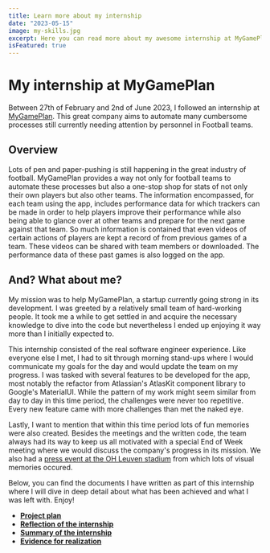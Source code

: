 ```yaml
---
title: Learn more about my internship
date: "2023-05-15"
image: my-skills.jpg
excerpt: Here you can read more about my awesome internship at MyGamePlan.
isFeatured: true
---
```


# My internship at MyGamePlan

Between 27th of February and 2nd of June 2023, I followed an internship at [MyGamePlan](https://www.mygameplan.ai/). This great company aims to automate many cumbersome processes still currently needing attention by personnel in Football teams.

## Overview

Lots of pen and paper-pushing is still happening in the great industry of football. MyGamePlan provides a way not only for football teams to automate these processes but also a one-stop shop for stats of not only their own players but also other teams. The information encompassed, for each team using the app, includes performance data for which trackers can be made in order to help players improve their performance while also being able to glance over at other teams and prepare for the next game against that team. So much information is contained that even videos of certain actions of players are kept a record of from previous games of a team. These videos can be shared with team members or downloaded. The performance data of these past games is also logged on the app.

## And? What about me?

My mission was to help MyGamePlan, a startup currently going strong in its development. I was greeted by a relatively small team of hard-working people. It took me a while to get settled in and acquire the necessary knowledge to dive into the code but nevertheless I ended up enjoying it way more than I initially expected to.

This internship consisted of the real software engineer experience. Like everyone else I met, I had to sit through morning stand-ups where I would communicate my goals for the day and would update the team on my progress. I was tasked with several features to be developed for the app, most notably the refactor from Atlassian's AtlasKit component library to Google's MaterialUI. While the pattern of my work might seem similar from day to day in this time period, the challenges were never too repetitive. Every new feature came with more challenges than met the naked eye.

Lastly, I want to mention that within this time period lots of fun memories were also created. Besides the meetings and the written code, the team always had its way to keep us all motivated with a special End of Week meeting where we would discuss the company's progress in its mission. We also had a [press event at the OH Leuven stadium](https://www.emerce.nl/wire/dankzij-ai-startup-mygameplan-scoren-alle-voetbalclubs-profvoetballers-voortaan-247-video-analyst-videocoach-data-scientist-maat) from which lots of visual memories occured.

Below, you can find the documents I have written as part of this internship where I will dive in deep detail about what has been achieved and what I was left with. Enjoy!

- **[Project plan](/downloads/ProjectPlan.docx)**
- **[Reflection of the internship](/downloads/Reflection.docx)**
- **[Summary of the internship](/downloads/Summary.docx)**
- **[Evidence for realization](/downloads/EvidenceRealization.docx)**

